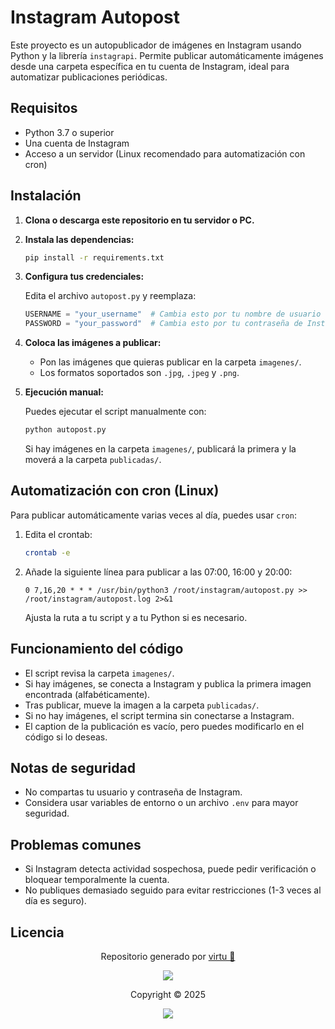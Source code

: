 # Instagram Autopost

Este proyecto es un autopublicador de imágenes en Instagram usando Python y la librería `instagrapi`. Permite publicar automáticamente imágenes desde una carpeta específica en tu cuenta de Instagram, ideal para automatizar publicaciones periódicas.

## Requisitos

- Python 3.7 o superior
- Una cuenta de Instagram
- Acceso a un servidor (Linux recomendado para automatización con cron)

## Instalación

1. **Clona o descarga este repositorio en tu servidor o PC.**

2. **Instala las dependencias:**

   ```sh
   pip install -r requirements.txt
   ```

3. **Configura tus credenciales:**

   Edita el archivo `autopost.py` y reemplaza:
   ```python
   USERNAME = "your_username"  # Cambia esto por tu nombre de usuario de Instagram
   PASSWORD = "your_password"  # Cambia esto por tu contraseña de Instagram
   ```

4. **Coloca las imágenes a publicar:**

   - Pon las imágenes que quieras publicar en la carpeta `imagenes/`.
   - Los formatos soportados son `.jpg`, `.jpeg` y `.png`.

5. **Ejecución manual:**

   Puedes ejecutar el script manualmente con:
   ```sh
   python autopost.py
   ```
   Si hay imágenes en la carpeta `imagenes/`, publicará la primera y la moverá a la carpeta `publicadas/`.

## Automatización con cron (Linux)

Para publicar automáticamente varias veces al día, puedes usar `cron`:

1. Edita el crontab:
   ```sh
   crontab -e
   ```

2. Añade la siguiente línea para publicar a las 07:00, 16:00 y 20:00:
   ```
   0 7,16,20 * * * /usr/bin/python3 /root/instagram/autopost.py >> /root/instagram/autopost.log 2>&1
   ```
   Ajusta la ruta a tu script y a tu Python si es necesario.

## Funcionamiento del código

- El script revisa la carpeta `imagenes/`.
- Si hay imágenes, se conecta a Instagram y publica la primera imagen encontrada (alfabéticamente).
- Tras publicar, mueve la imagen a la carpeta `publicadas/`.
- Si no hay imágenes, el script termina sin conectarse a Instagram.
- El caption de la publicación es vacío, pero puedes modificarlo en el código si lo deseas.

## Notas de seguridad
- No compartas tu usuario y contraseña de Instagram.
- Considera usar variables de entorno o un archivo `.env` para mayor seguridad.

## Problemas comunes
- Si Instagram detecta actividad sospechosa, puede pedir verificación o bloquear temporalmente la cuenta.
- No publiques demasiado seguido para evitar restricciones (1-3 veces al día es seguro).

## Licencia


<p align="center">
	Repositorio generado por <a href="https://github.com/sabiopobre" target="_blank">virtu 🎣</a>
</p>

<p align="center">
	<img src="https://open.soniditos.com/cat_footer.svg" />
</p>

<p align="center">
	Copyright &copy; 2025
</p>

<p align="center">
	<a href="/LICENSE"><img src="https://img.shields.io/static/v1.svg?style=for-the-badge&label=License&message=MIT&logoColor=d9e0ee&colorA=363a4f&colorB=b7bdf8"/></a>
</p>